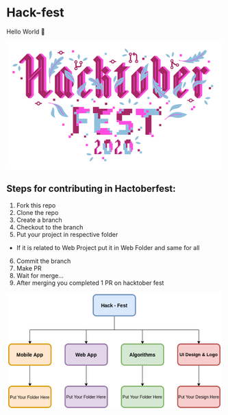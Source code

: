 # Hack-fest

Hello World 👋

<img src="assets/hacktoberfest.png" />

## Steps for contributing in Hactoberfest:
1. Fork this repo
2. Clone the repo
3. Create a branch
4. Checkout to the branch
5. Put your project in respective folder
- If it is related to Web Project put it in Web Folder and same for all
6. Commit the branch 
7. Make PR
8. Wait for merge...
9. After merging you completed 1 PR on hacktober fest

<img src="assets/flow.png" />
